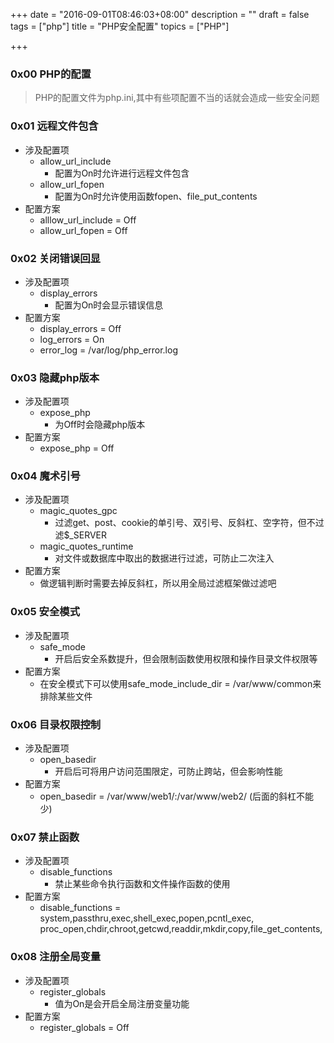 +++
date = "2016-09-01T08:46:03+08:00"
description = ""
draft = false
tags = ["php"]
title = "PHP安全配置"
topics = ["PHP"]

+++

### 0x00 PHP的配置
> PHP的配置文件为php.ini,其中有些项配置不当的话就会造成一些安全问题

### 0x01 远程文件包含

* 涉及配置项
    * allow_url_include
        * 配置为On时允许进行远程文件包含
    * allow_url_fopen
        * 配置为On时允许使用函数fopen、file_put_contents
* 配置方案
    * alllow_url_include = Off
    * allow_url_fopen = Off

### 0x02 关闭错误回显
* 涉及配置项
    * display_errors
        * 配置为On时会显示错误信息
* 配置方案
    * display_errors = Off
    * log_errors = On
    * error_log = /var/log/php_error.log

### 0x03 隐藏php版本
* 涉及配置项
    * expose_php
        * 为Off时会隐藏php版本
* 配置方案
    * expose_php = Off

### 0x04 魔术引号
* 涉及配置项
    * magic_quotes_gpc
        * 过滤get、post、cookie的单引号、双引号、反斜杠、空字符，但不过滤$_SERVER
    * magic_quotes_runtime
        * 对文件或数据库中取出的数据进行过滤，可防止二次注入
* 配置方案
    * 做逻辑判断时需要去掉反斜杠，所以用全局过滤框架做过滤吧

### 0x05 安全模式
* 涉及配置项
    * safe_mode
        * 开启后安全系数提升，但会限制函数使用权限和操作目录文件权限等
* 配置方案
    * 在安全模式下可以使用safe_mode_include_dir = /var/www/common来排除某些文件

### 0x06 目录权限控制
* 涉及配置项
    * open_basedir
        * 开启后可将用户访问范围限定，可防止跨站，但会影响性能
* 配置方案
    * open_basedir = /var/www/web1/:/var/www/web2/  (后面的斜杠不能少)

### 0x07 禁止函数
* 涉及配置项
    * disable_functions
        * 禁止某些命令执行函数和文件操作函数的使用
* 配置方案
    * disable_functions = system,passthru,exec,shell_exec,popen,pcntl_exec,
    proc_open,chdir,chroot,getcwd,readdir,mkdir,copy,file_get_contents,

### 0x08 注册全局变量
* 涉及配置项
    * register_globals
        * 值为On是会开启全局注册变量功能
* 配置方案
    * register_globals = Off